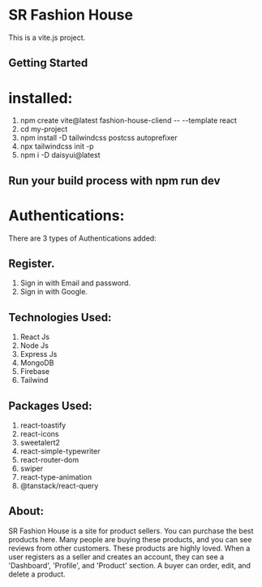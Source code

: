 # SR Fashion House
This is a vite.js project.

## Getting Started
# installed:
1. npm create vite@latest fashion-house-cliend -- --template react
2. cd my-project
3. npm install -D tailwindcss postcss autoprefixer
4. npx tailwindcss init -p
5. npm i -D daisyui@latest
   
## Run your build process with npm run dev

# Authentications:
There are 3 types of Authentications added:

## Register.
1. Sign in with Email and password.
2. Sign in with Google.


## Technologies Used: 
 1. React Js
 2. Node Js
 3. Express Js
 4. MongoDB
 5. Firebase
 6. Tailwind


## Packages Used: 
 1. react-toastify
 2. react-icons
 3. sweetalert2
 4. react-simple-typewriter
 5. react-router-dom
 6. swiper
 7. react-type-animation
 8. @tanstack/react-query

  
## About:
SR Fashion House is a site for product sellers. You can purchase the best products here. Many people are buying these products, and you can see reviews from other customers. These products are highly loved.
When a user registers as a seller and creates an account, they can see a 'Dashboard', 'Profile', and 'Product' section. A buyer can order, edit, and delete a product.












